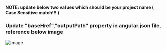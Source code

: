 #### NOTE: update below two values which should be your project name ( Case Sensitive match!!! )

### Update "baseHref","outputPath" property in angular.json file, reference below image 




![image](https://user-images.githubusercontent.com/13028448/167312781-029fc6d0-e8cb-407e-93a4-a40d7f1c0f2f.png)

